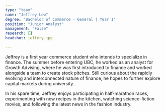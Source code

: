 ```yaml
---
type: "team"
name: "Jeffrey Low"
degree: "Bachelor of Commerce - General | Year 1"
position: "Junior Analyst"
management: "False"
research: []
headshot: jeffery.jpg

---
```


Jeffrey is a first year commerce student who intends to specialize in finance. The summer before entering UBC, he worked as an analyst for Growth Advising, where he was first introduced to finance and worked alongside a team to create stock pitches. Still curious about the rapidly evolving and interconnected nature of finance, he hopes to further explore capital markets during university.

In his spare time, Jeffrey enjoys participating in half-marathon races, experimenting with new recipes in the kitchen, watching science-fiction movies, and following the latest news in the fashion industry. 
